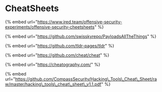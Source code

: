 # CheatSheets

{% embed url="https://www.ired.team/offensive-security-experiments/offensive-security-cheetsheets" %}

{% embed url="https://github.com/swisskyrepo/PayloadsAllTheThings" %}

{% embed url="https://github.com/tldr-pages/tldr" %}

{% embed url="https://github.com/cheat/cheat" %}

{% embed url="https://cheatography.com/" %}

{% embed url="https://github.com/CompassSecurity/Hacking\_Tools\_Cheat\_Sheet/raw/master/hacking\_tools\_cheat\_sheet\_v1.1.pdf" %}



